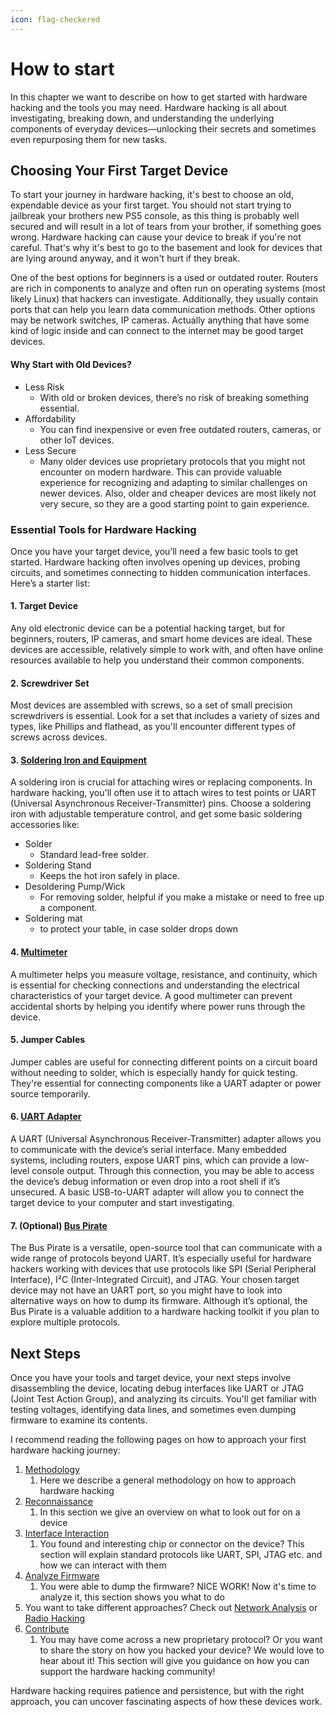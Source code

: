 ```yaml
---
icon: flag-checkered
---
```


# How to start

In this chapter we want to describe on how to get started with hardware hacking and the tools you may need. Hardware hacking is all about investigating, breaking down, and understanding the underlying components of everyday devices—unlocking their secrets and sometimes even repurposing them for new tasks.

## Choosing Your First Target Device

To start your journey in hardware hacking, it's best to choose an old, expendable device as your first target. You should not start trying to jailbreak your brothers new PS5 console, as this thing is probably well secured and will result in a lot of tears from your brother, if something goes wrong. Hardware hacking can cause your device to break if you're not careful. That's why it's best to go to the basement and look for devices that are lying around anyway, and it won't hurt if they break.&#x20;

One of the best options for beginners is a used or outdated router. Routers are rich in components to analyze and often run on operating systems (most likely Linux) that hackers can investigate. Additionally, they usually contain ports that can help you learn data communication methods. Other options may be network switches, IP cameras. Actually anything that have some kind of logic inside and can connect to the internet may be good target devices.

#### Why Start with Old Devices?

* Less Risk
  * With old or broken devices, there’s no risk of breaking something essential.
* Affordability
  * You can find inexpensive or even free outdated routers, cameras, or other IoT devices.
* Less Secure
  * Many older devices use proprietary protocols that you might not encounter on modern hardware. This can provide valuable experience for recognizing and adapting to similar challenges on newer devices. Also, older and cheaper devices are most likely not very secure, so they are a good starting point to gain experience.

### Essential Tools for Hardware Hacking

Once you have your target device, you’ll need a few basic tools to get started. Hardware hacking often involves opening up devices, probing circuits, and sometimes connecting to hidden communication interfaces. Here’s a starter list:

#### 1. Target Device

Any old electronic device can be a potential hacking target, but for beginners, routers, IP cameras, and smart home devices are ideal. These devices are accessible, relatively simple to work with, and often have online resources available to help you understand their common components.

#### 2. Screwdriver Set

Most devices are assembled with screws, so a set of small precision screwdrivers is essential. Look for a set that includes a variety of sizes and types, like Phillips and flathead, as you'll encounter different types of screws across devices.

#### 3. [Soldering Iron and Equipment](../hardware-hacking/basics/tools/hardware-tools/soldering-tools.md)

A soldering iron is crucial for attaching wires or replacing components. In hardware hacking, you'll often use it to attach wires to test points or UART (Universal Asynchronous Receiver-Transmitter) pins. Choose a soldering iron with adjustable temperature control, and get some basic soldering accessories like:

* Solder
  * Standard lead-free solder.
* Soldering Stand
  * Keeps the hot iron safely in place.
* Desoldering Pump/Wick
  * For removing solder, helpful if you make a mistake or need to free up a component.
* Soldering mat
  * to protect your table, in case solder drops down

#### 4. [Multimeter](../hardware-hacking/basics/tools/hardware-tools/multimeters-and-oscilloscopes.md)

A multimeter helps you measure voltage, resistance, and continuity, which is essential for checking connections and understanding the electrical characteristics of your target device. A good multimeter can prevent accidental shorts by helping you identify where power runs through the device.

#### 5. Jumper Cables

Jumper cables are useful for connecting different points on a circuit board without needing to solder, which is especially handy for quick testing. They're essential for connecting components like a UART adapter or power source temporarily.

#### 6. [UART Adapter](../hardware-hacking/basics/tools/hardware-tools/uart-to-ttl-adapter.md)

A UART (Universal Asynchronous Receiver-Transmitter) adapter allows you to communicate with the device’s serial interface. Many embedded systems, including routers, expose UART pins, which can provide a low-level console output. Through this connection, you may be able to access the device’s debug information or even drop into a root shell if it’s unsecured. A basic USB-to-UART adapter will allow you to connect the target device to your computer and start investigating.

#### 7. (Optional) [Bus Pirate](../hardware-hacking/basics/tools/hardware-tools/open-source-tools/bus-pirate.md)

The Bus Pirate is a versatile, open-source tool that can communicate with a wide range of protocols beyond UART. It’s especially useful for hardware hackers working with devices that use protocols like SPI (Serial Peripheral Interface), I²C (Inter-Integrated Circuit), and JTAG. Your chosen target device may not have an UART port, so you might have to look into alternative ways on how to dump its firmware. Although it’s optional, the Bus Pirate is a valuable addition to a hardware hacking toolkit if you plan to explore multiple protocols.

## Next Steps

Once you have your tools and target device, your next steps involve disassembling the device, locating debug interfaces like UART or JTAG (Joint Test Action Group), and analyzing its circuits. You'll get familiar with testing voltages, identifying data lines, and sometimes even dumping firmware to examine its contents.

I recommend reading the following pages on how to approach your first hardware hacking journey:

1. [Methodology](quickstart.md)
   1. Here we describe a general methodology on how to approach hardware hacking
2. [Reconnaissance](../network-analysis/reconnaissance.md)
   1. In this section we give an overview on what to look out for on a device
3. [Interface Interaction](../hardware-hacking/interface-interaction/)
   1. You found and interesting chip or connector on the device? This section will explain standard protocols like UART, SPI, JTAG etc. and how we can interact with them&#x20;
4. [Analyze Firmware](../hardware-hacking/analyze-firmware.md)
   1. You were able to dump the firmware? NICE WORK! Now it's time to analyze it, this section shows you what to do
5. You want to take different approaches? Check out [Network Analysis](broken-reference) or [Radio Hacking](broken-reference)
6. [Contribute](broken-reference)
   1. You may have come across a new proprietary protocol? Or you want to share the story on how you hacked your device? We would love to hear about it! This section will give you guidance on how you can support the hardware hacking community!

Hardware hacking requires patience and persistence, but with the right approach, you can uncover fascinating aspects of how these devices work.

